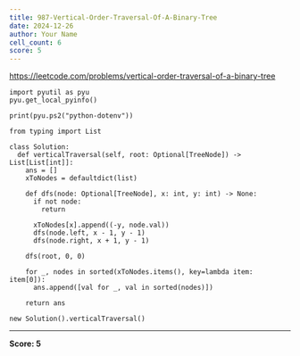 ```yaml
---
title: 987-Vertical-Order-Traversal-Of-A-Binary-Tree
date: 2024-12-26
author: Your Name
cell_count: 6
score: 5
---
```


https://leetcode.com/problems/vertical-order-traversal-of-a-binary-tree


```
import pyutil as pyu
pyu.get_local_pyinfo()
```


```
print(pyu.ps2("python-dotenv"))
```


```
from typing import List
```


```
class Solution:
  def verticalTraversal(self, root: Optional[TreeNode]) -> List[List[int]]:
    ans = []
    xToNodes = defaultdict(list)

    def dfs(node: Optional[TreeNode], x: int, y: int) -> None:
      if not node:
        return

      xToNodes[x].append((-y, node.val))
      dfs(node.left, x - 1, y - 1)
      dfs(node.right, x + 1, y - 1)

    dfs(root, 0, 0)

    for _, nodes in sorted(xToNodes.items(), key=lambda item: item[0]):
      ans.append([val for _, val in sorted(nodes)])

    return ans
```


```
new Solution().verticalTraversal()
```


---
**Score: 5**